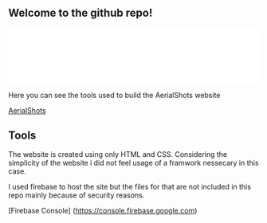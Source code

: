 ## Welcome to the github repo!

![](https://github.com/gustav-evensson/aerialshots/blob/main/website/assets/4xlogo.png)

Here you can see the tools used to build the AerialShots website

[AerialShots](https://aerialshots.se)

## Tools

The website is created using only HTML and CSS. Considering the simplicity of the website
i did not feel usage of a framwork nessecary in this case.

I used firebase to host the site but the files for that are not included in this repo
mainly because of security reasons.

[Firebase Console] (https://console.firebase.google.com)
